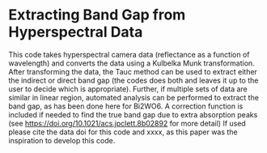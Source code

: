 # Extracting Band Gap from Hyperspectral Data
This code takes hyperspectral camera data (reflectance as a function of wavelength) and converts the data using a Kulbelka Munk transformation. 
After transforming the data, the Tauc method can be used to extract either the indirect or direct band gap (the codes does both and leaves it up to the user to decide which is appropriate).
Further, if multiple sets of data are similar in linear region, automated analysis can be performed to extract the band gap, as has been done here for Bi2WO6.
A correction function is included if needed to find the true band gap due to extra absorption peaks (see https://doi.org/10.1021/acs.jpclett.8b02892 for more detail)
If used please cite the data doi for this code and xxxx, as this paper was the inspiration to develop this code.
